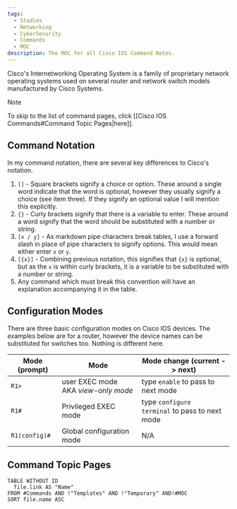 ```yaml
---
tags:
  - Studies
  - Networking
  - CyberSecurity
  - Commands
  - MOC
description: The MOC for all Cisco IOS Command Notes.
---
```

Cisco's Internetworking Operating System is a family of proprietary network operating systems used on several router and network switch models manufactured by Cisco Systems. 

> [!note]
> To skip to the list of command pages, click [[Cisco IOS Commands#Command Topic Pages|here]].

## Command Notation

In my command notation, there are several key differences to Cisco's notation.

1. `[]` - Square brackets signify a choice or option. These around a single word indicate that the word is optional, however they usually signify a choice (see item three). If they signify an optional value I will mention this explicitly.
2. `{}` - Curly brackets signify that there is a variable to enter. These around a word signify that the word should be substituted with a number or string.
3. `[x / y]` - As markdown pipe characters break tables, I use a forward slash in place of pipe characters to signify options. This would mean either enter `x` or `y`.
4. `[{x}]` - Combining previous notation, this signifies that `{x}` is optional, but as the `x` is within curly brackets, it is a variable to be substituted with a number or string.
5. Any command which must break this convention will have an explanation accompanying it in the table.


## Configuration Modes

There are three basic configuration modes on Cisco IOS devices. The examples below are for a router, however the device names can be substituted for switches too. Nothing is different here.

|Mode (prompt)|Mode|Mode change (current -> next)|
|---|---|---|
|`R1>`|user EXEC mode AKA _view-only mode_|type `enable` to pass to next mode|
|`R1#`|Privileged EXEC mode|type `configure terminal` to pass to next mode|
|`R1(config)#`|Global configuration mode|N/A|

## Command Topic Pages

```dataview
TABLE WITHOUT ID 
  file.link AS "Name"
FROM #Commands AND !"Templates" AND !"Temporary" AND!#MOC
SORT file.name ASC
```